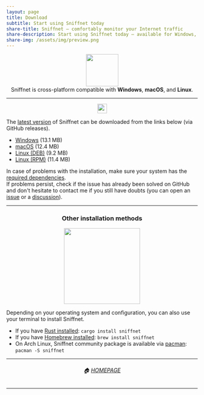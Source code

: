 ```yaml
---
layout: page
title: Download
subtitle: Start using Sniffnet today
share-title: Sniffnet — comfortably monitor your Internet traffic
share-description: Start using Sniffnet today — available for Windows, macOS, and Linux.
share-img: /assets/img/preview.png
---
```

  <div align="center">
    <img alt="" src="{{ 'assets/img/oss.png' | relative_url }}" height="85"/>
  </div>

  <div align="center">
    Sniffnet is cross-platform compatible with <b>Windows</b>, <b>macOS</b>, and <b>Linux</b>.
  </div>
  
  <hr/>

<div align="center">
  <a target="_blank" href="https://github.com/GyulyVGC/sniffnet/releases/latest"><img height=25 src="https://img.shields.io/github/v/release/gyulyvgc/sniffnet?color=blue&label=latest%20version&logo=github"/></a>
</div>
  
  The <a target="_blank" href="https://github.com/GyulyVGC/sniffnet/releases/latest">latest version</a> of Sniffnet can be downloaded from the links below (via GitHub releases).
  <div id="myBlueBox">
  <ul>
    <li><a href="https://github.com/GyulyVGC/sniffnet/releases/latest/download/Sniffnet_Windows.msi">Windows</a> (13.1 MB)</li>
    <li><a href="https://github.com/GyulyVGC/sniffnet/releases/latest/download/Sniffnet_MacOS.dmg">macOS</a> (12.4 MB)</li>
    <li><a href="https://github.com/GyulyVGC/sniffnet/releases/latest/download/Sniffnet_Linux.deb">Linux (DEB)</a> (9.2 MB)</li>
    <li><a href="https://github.com/GyulyVGC/sniffnet/releases/latest/download/Sniffnet_Linux.rpm">Linux (RPM)</a> (11.4 MB)</li>
  </ul>
  </div>
In case of problems with the installation, make sure your system has the <a target="_blank" href="https://github.com/GyulyVGC/sniffnet#required-dependencies">required dependencies</a>.<br/>
If problems persist, check if the issue has already been solved on GitHub and don't hesitate to contact me if you still have doubts (you can open an <a target="_blank" href="https://github.com/GyulyVGC/sniffnet/issues">issue</a> or a <a target="_blank" href="https://github.com/GyulyVGC/sniffnet/discussions">discussion</a>).

<hr/>

<div align="center"><h3> Other installation methods </h3></div>

  <div align="center">
    <img alt="" src="{{ 'assets/img/terminal.png' | relative_url }}" width="200"/>
  </div>

  Depending on your operating system and configuration, you can also use your terminal to install Sniffnet.
- If you have <a target="_blank" href="https://www.rust-lang.org/tools/install">Rust installed</a>: `cargo install sniffnet`
- If you have <a target="_blank" href="https://brew.sh">Homebrew installed</a>: `brew install sniffnet`
- On Arch Linux, Sniffnet community package is available via <a target="_blank" href="https://wiki.archlinux.org/title/Pacman">pacman</a>: `pacman -S sniffnet`

<hr/>

<div align="center">
<h6>🏠 <a href="https://www.sniffnet.net/">HOMEPAGE</a></h6>
</div>

<hr/>
